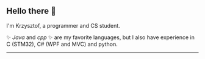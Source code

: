 ## Hello there 👋

I'm Krzysztof, a programmer and CS student.

✨ _Java_ and _cpp_ ✨ are my favorite languages, but I also have experience in C (STM32), C# (WPF and MVC) and python. 
 
---
